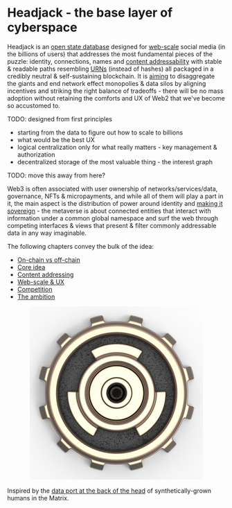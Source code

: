 # Headjack - the base layer of cyberspace

Headjack is an [open state database](https://twitter.com/balajis/status/1123092897664880640) designed for [web-scale](introduction/web_scale.md) social media (in the billions of users) that addresses the most fundamental pieces of the puzzle: identity, connections, names and [content addressability](addressing/addressing.md) with stable & readable paths resembling [URNs](https://en.wikipedia.org/wiki/Uniform_Resource_Name) (instead of hashes) all packaged in a credibly neutral & self-sustaining blockchain. It is [aiming](introduction/ambition.md) to disaggregate the giants and end network effect monopolies & data silos by aligning incentives and striking the right balance of tradeoffs - there will be no mass adoption without retaining the comforts and UX of Web2 that we've become so accustomed to.

TODO: designed from first principles
- starting from the data to figure out how to scale to billions
- what would be the best UX
- logical centralization only for what really matters - key management & authorization
- decentralized storage of the most valuable thing - the interest graph


TODO: move this away from here?

Web3 is often associated with user ownership of networks/services/data, governance, NFTs & micropayments, and while all of them will play a part in it, the main aspect is the distribution of power around identity and [making it sovereign](https://twitter.com/balajis/status/1162401646258749441) - the metaverse is about connected entities that interact with information under a common global namespace and surf the web through competing interfaces & views that present & filter commonly addressable data in any way imaginable.

The following chapters convey the bulk of the idea:
- [On-chain vs off-chain](introduction/on_off_chain.md)
- [Core idea](introduction/core_idea.md)
- [Content addressing](introduction/addressing.md)
- [Web-scale & UX](introduction/web_scale.md)
- [Competition](introduction/competition.md)
- [The ambition](introduction/ambition.md)

<div style="text-align: center;">
    <img src="logo2.png">
</div>

Inspired by the [data port at the back of the head](https://matrix.fandom.com/wiki/Headjack) of synthetically-grown humans in the Matrix.

